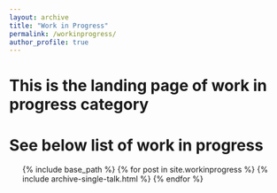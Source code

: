 ```yaml
---
layout: archive
title: "Work in Progress"
permalink: /workinprogress/
author_profile: true
---
```


# This is the landing page of work in progress category 

See below list of work in progress 
=== 

<ul> {% include base_path %}
{% for post in site.workinprogress %}
  {% include archive-single-talk.html %}
{% endfor %} </ul>
